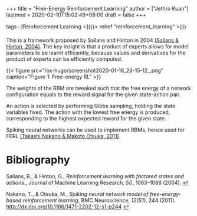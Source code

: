 +++
title = "Free-Energy Reinforcement Learning"
author = ["Jethro Kuan"]
lastmod = 2020-02-10T15:02:49+08:00
draft = false
+++

tags
: [Reinforcement Learning ⭐]({{< relref "reinforcement_learning" >}})

This is a framework proposed by Sallans and Hinton in 2004
<a id="bcefc9142eabe05927aeae8f8d450cbe" href="#sallans04a_ferl">(Sallans \& Hinton, 2004)</a>. The key insight is that a product of experts
allows for model parameters to be learnt efficiently, because values
and derivatives for the product of experts can be efficiently computed.

{{< figure src="/ox-hugo/screenshot2020-01-16_23-15-12_.png" caption="Figure 1: Free-energy RL" >}}

The weights of the RBM are tweaked such that the free energy of a
network configuration equals to the reward signal for the given
state-action pair.

An action is selected by performing Gibbs sampling, holding the state
variables fixed. The action with the lowest free energy is produced,
corresponding to the highest expected reward for the given state.

Spiking neural networks can be used to implement RBMs, hence used for
FERL <a id="b05ffcb18862cf0b95a226a7afa8d36b" href="#nakano11_spikin_neural_networ_model_free">(Takashi Nakano \& Makoto Otsuka, 2011)</a>.

# Bibliography
<a id="sallans04a_ferl" target="_blank">Sallans, B., & Hinton, G., *Reinforcement learning with factored states and actions.*, Journal of Machine Learning Research, *5()*, 1063–1088 (2004). </a> [↩](#bcefc9142eabe05927aeae8f8d450cbe)

<a id="nakano11_spikin_neural_networ_model_free" target="_blank">Nakano, T., & Otsuka, M., *Spiking neural network model of free-energy-based reinforcement learning*, BMC Neuroscience, *12(S1)*, 244 (2011).  http://dx.doi.org/10.1186/1471-2202-12-s1-p244</a> [↩](#b05ffcb18862cf0b95a226a7afa8d36b)
